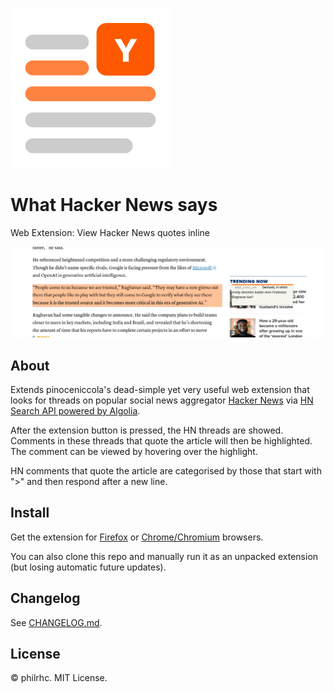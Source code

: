 ![What Hacker News says](assets/icon@256.png)
# What Hacker News says
Web Extension: View Hacker News quotes inline

![Screenshot](assets/screenshot.png)

## About
Extends pinoceniccola's dead-simple yet very useful web extension that looks for threads on popular social news aggregator [Hacker News](https://news.ycombinator.com/news) via [HN Search API powered by Algolia](https://hn.algolia.com/api). 

After the extension button is pressed, the HN threads are showed. Comments in these threads that quote the article will then be highlighted. The comment can be viewed by hovering over the highlight.

HN comments that quote the article are categorised by those that start with ">" and then respond after a new line.

## Install
Get the extension for [Firefox](https://addons.mozilla.org/en-US/firefox/addon/what-hacker-news-says/) or [Chrome/Chromium](https://chrome.google.com/webstore/detail/what-hacker-news-says/khgegkjchclhgpglloficdmdannlpmoi) browsers.

You can also clone this repo and manually run it as an unpacked extension (but losing automatic future updates).

## Changelog
See [CHANGELOG.md](CHANGELOG.md).

## License
© philrhc. MIT License.

